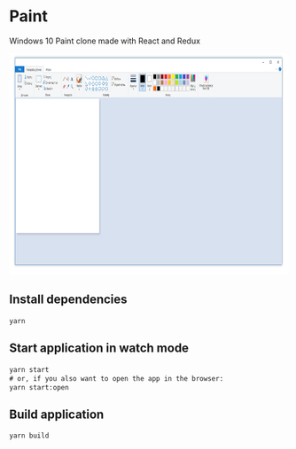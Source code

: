 # Paint

Windows 10 Paint clone made with React and Redux

<img src="preview.PNG" height=400 width=800>

## Install dependencies

```
yarn
```

## Start application in watch mode

```
yarn start
# or, if you also want to open the app in the browser:
yarn start:open
```

## Build application

```
yarn build
```
